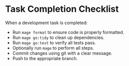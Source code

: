 
# Task Completion Checklist

When a development task is completed:

- Run `mage format` to ensure code is properly formatted.
- Run `mage go:tidy` to clean up dependencies.
- Run `mage go:test` to verify all tests pass.
- Optionally run `mage` to perform all steps.
- Commit changes using git with a clear message.
- Push to the appropriate branch.
